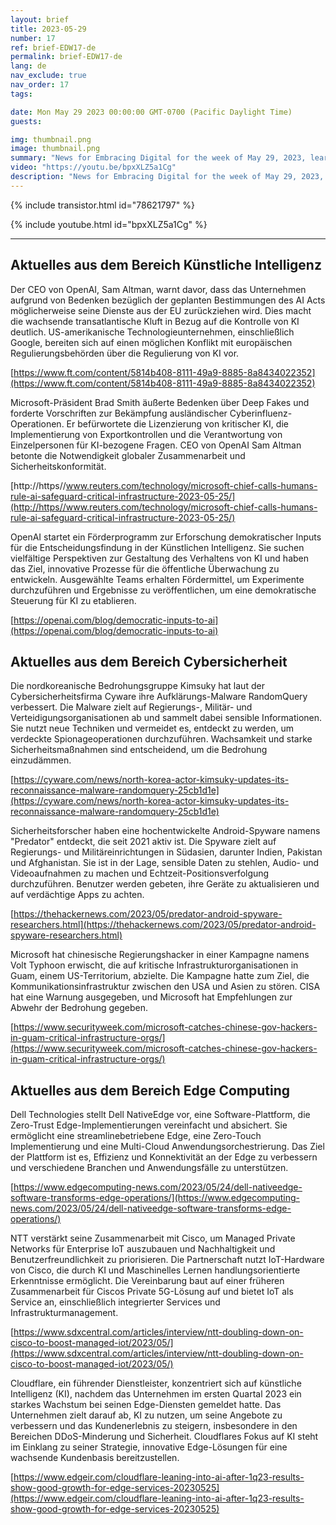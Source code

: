 ```yaml
---
layout: brief
title: 2023-05-29
number: 17
ref: brief-EDW17-de
permalink: brief-EDW17-de
lang: de
nav_exclude: true
nav_order: 17
tags:

date: Mon May 29 2023 00:00:00 GMT-0700 (Pacific Daylight Time)
guests:

img: thumbnail.png
image: thumbnail.png
summary: "News for Embracing Digital for the week of May 29, 2023, learn about more regulations for AI, increased nation-state cyber attacks, and edge computing investments."
video: "https://youtu.be/bpxXLZ5a1Cg"
description: "News for Embracing Digital for the week of May 29, 2023, learn about more regulations for AI, increased nation-state cyber attacks, and edge computing investments."
---
```



{% include transistor.html id="78621797" %}



{% include youtube.html id="bpxXLZ5a1Cg" %}


---

## Aktuelles aus dem Bereich Künstliche Intelligenz

Der CEO von OpenAI, Sam Altman, warnt davor, dass das Unternehmen aufgrund von Bedenken bezüglich der geplanten Bestimmungen des AI Acts möglicherweise seine Dienste aus der EU zurückziehen wird. Dies macht die wachsende transatlantische Kluft in Bezug auf die Kontrolle von KI deutlich. US-amerikanische Technologieunternehmen, einschließlich Google, bereiten sich auf einen möglichen Konflikt mit europäischen Regulierungsbehörden über die Regulierung von KI vor.

[https://www.ft.com/content/5814b408-8111-49a9-8885-8a8434022352](https://www.ft.com/content/5814b408-8111-49a9-8885-8a8434022352)

Microsoft-Präsident Brad Smith äußerte Bedenken über Deep Fakes und forderte Vorschriften zur Bekämpfung ausländischer Cyberinfluenz-Operationen. Er befürwortete die Lizenzierung von kritischer KI, die Implementierung von Exportkontrollen und die Verantwortung von Einzelpersonen für KI-bezogene Fragen. CEO von OpenAI Sam Altman betonte die Notwendigkeit globaler Zusammenarbeit und Sicherheitskonformität.

[http://https//www.reuters.com/technology/microsoft-chief-calls-humans-rule-ai-safeguard-critical-infrastructure-2023-05-25/](http://https//www.reuters.com/technology/microsoft-chief-calls-humans-rule-ai-safeguard-critical-infrastructure-2023-05-25/)

OpenAI startet ein Förderprogramm zur Erforschung demokratischer Inputs für die Entscheidungsfindung in der Künstlichen Intelligenz. Sie suchen vielfältige Perspektiven zur Gestaltung des Verhaltens von KI und haben das Ziel, innovative Prozesse für die öffentliche Überwachung zu entwickeln. Ausgewählte Teams erhalten Fördermittel, um Experimente durchzuführen und Ergebnisse zu veröffentlichen, um eine demokratische Steuerung für KI zu etablieren.

[https://openai.com/blog/democratic-inputs-to-ai](https://openai.com/blog/democratic-inputs-to-ai)

## Aktuelles aus dem Bereich Cybersicherheit

Die nordkoreanische Bedrohungsgruppe Kimsuky hat laut der Cybersicherheitsfirma Cyware ihre Aufklärungs-Malware RandomQuery verbessert. Die Malware zielt auf Regierungs-, Militär- und Verteidigungsorganisationen ab und sammelt dabei sensible Informationen. Sie nutzt neue Techniken und vermeidet es, entdeckt zu werden, um verdeckte Spionageoperationen durchzuführen. Wachsamkeit und starke Sicherheitsmaßnahmen sind entscheidend, um die Bedrohung einzudämmen.

[https://cyware.com/news/north-korea-actor-kimsuky-updates-its-reconnaissance-malware-randomquery-25cb1d1e](https://cyware.com/news/north-korea-actor-kimsuky-updates-its-reconnaissance-malware-randomquery-25cb1d1e)

Sicherheitsforscher haben eine hochentwickelte Android-Spyware namens "Predator" entdeckt, die seit 2021 aktiv ist. Die Spyware zielt auf Regierungs- und Militäreinrichtungen in Südasien, darunter Indien, Pakistan und Afghanistan. Sie ist in der Lage, sensible Daten zu stehlen, Audio- und Videoaufnahmen zu machen und Echtzeit-Positionsverfolgung durchzuführen. Benutzer werden gebeten, ihre Geräte zu aktualisieren und auf verdächtige Apps zu achten.

[https://thehackernews.com/2023/05/predator-android-spyware-researchers.html](https://thehackernews.com/2023/05/predator-android-spyware-researchers.html)

Microsoft hat chinesische Regierungshacker in einer Kampagne namens Volt Typhoon erwischt, die auf kritische Infrastrukturorganisationen in Guam, einem US-Territorium, abzielte. Die Kampagne hatte zum Ziel, die Kommunikationsinfrastruktur zwischen den USA und Asien zu stören. CISA hat eine Warnung ausgegeben, und Microsoft hat Empfehlungen zur Abwehr der Bedrohung gegeben.

[https://www.securityweek.com/microsoft-catches-chinese-gov-hackers-in-guam-critical-infrastructure-orgs/](https://www.securityweek.com/microsoft-catches-chinese-gov-hackers-in-guam-critical-infrastructure-orgs/)

## Aktuelles aus dem Bereich Edge Computing

Dell Technologies stellt Dell NativeEdge vor, eine Software-Plattform, die Zero-Trust Edge-Implementierungen vereinfacht und absichert. Sie ermöglicht eine streamlinebetriebene Edge, eine Zero-Touch Implementierung und eine Multi-Cloud Anwendungsorchestrierung. Das Ziel der Plattform ist es, Effizienz und Konnektivität an der Edge zu verbessern und verschiedene Branchen und Anwendungsfälle zu unterstützen.

[https://www.edgecomputing-news.com/2023/05/24/dell-nativeedge-software-transforms-edge-operations/](https://www.edgecomputing-news.com/2023/05/24/dell-nativeedge-software-transforms-edge-operations/)

NTT verstärkt seine Zusammenarbeit mit Cisco, um Managed Private Networks für Enterprise IoT auszubauen und Nachhaltigkeit und Benutzerfreundlichkeit zu priorisieren. Die Partnerschaft nutzt IoT-Hardware von Cisco, die durch KI und Maschinelles Lernen handlungsorientierte Erkenntnisse ermöglicht. Die Vereinbarung baut auf einer früheren Zusammenarbeit für Ciscos Private 5G-Lösung auf und bietet IoT als Service an, einschließlich integrierter Services und Infrastrukturmanagement.

[https://www.sdxcentral.com/articles/interview/ntt-doubling-down-on-cisco-to-boost-managed-iot/2023/05/](https://www.sdxcentral.com/articles/interview/ntt-doubling-down-on-cisco-to-boost-managed-iot/2023/05/)

Cloudflare, ein führender Dienstleister, konzentriert sich auf künstliche Intelligenz (KI), nachdem das Unternehmen im ersten Quartal 2023 ein starkes Wachstum bei seinen Edge-Diensten gemeldet hatte. Das Unternehmen zielt darauf ab, KI zu nutzen, um seine Angebote zu verbessern und das Kundenerlebnis zu steigern, insbesondere in den Bereichen DDoS-Minderung und Sicherheit. Cloudflares Fokus auf KI steht im Einklang zu seiner Strategie, innovative Edge-Lösungen für eine wachsende Kundenbasis bereitzustellen.

[https://www.edgeir.com/cloudflare-leaning-into-ai-after-1q23-results-show-good-growth-for-edge-services-20230525](https://www.edgeir.com/cloudflare-leaning-into-ai-after-1q23-results-show-good-growth-for-edge-services-20230525)



